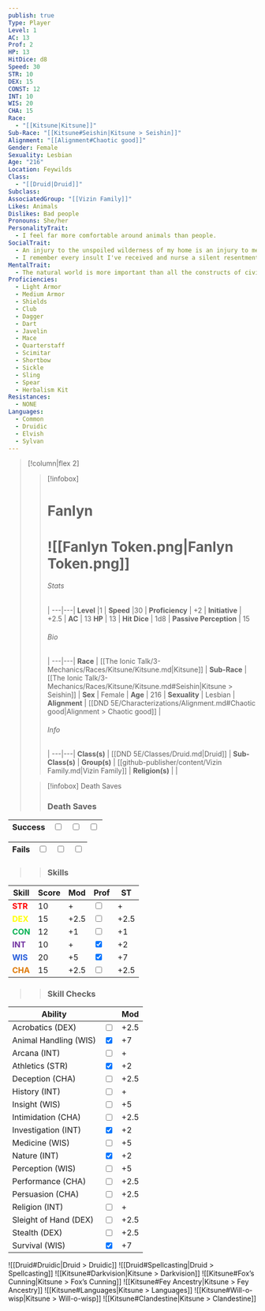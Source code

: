 ```yaml
---
publish: true
Type: Player
Level: 1
AC: 13
Prof: 2
HP: 13
HitDice: d8
Speed: 30
STR: 10
DEX: 15
CONST: 12
INT: 10
WIS: 20
CHA: 15
Race:
  - "[[Kitsune|Kitsune]]"
Sub-Race: "[[Kitsune#Seishin|Kitsune > Seishin]]"
Alignment: "[[Alignment#Chaotic good]]"
Gender: Female
Sexuality: Lesbian
Age: "216"
Location: Feywilds
Class:
  - "[[Druid|Druid]]"
Subclass: 
AssociatedGroup: "[[Vizin Family]]"
Likes: Animals
Dislikes: Bad people
Pronouns: She/her
PersonalityTrait:
  - I feel far more comfortable around animals than people.
SocialTrait:
  - An injury to the unspoiled wilderness of my home is an injury to me.
  - I remember every insult I've received and nurse a silent resentment toward anyone who's ever wronged me.
MentalTrait:
  - The natural world is more important than all the constructs of civilization.
Proficiencies:
  - Light Armor
  - Medium Armor
  - Shields
  - Club
  - Dagger
  - Dart
  - Javelin
  - Mace
  - Quarterstaff
  - Scimitar
  - Shortbow
  - Sickle
  - Sling
  - Spear
  - Herbalism Kit
Resistances:
  - NONE
Languages:
  - Common
  - Druidic
  - Elvish
  - Sylvan
---
```

>[!column|flex 2]
>> [!infobox]
>> # Fanlyn
>> # ![[Fanlyn Token.png|Fanlyn Token.png]]
>> ###### Stats
>>  |
>> ---|---|
>> **Level** |1 |
>>  **Speed** |30 |
>> **Proficiency** | +2 |
>> **Initiative** | +2.5 |
>> **AC** | 13
>> **HP** | 13 |
>> **Hit Dice** | 1d8  |
>> **Passive Perception** | 15
>>  
>> ###### Bio
>>   |
>> ---|---|
>> **Race** | [[The Ionic Talk/3-Mechanics/Races/Kitsune/Kitsune.md|Kitsune]] |
>> **Sub-Race** | [[The Ionic Talk/3-Mechanics/Races/Kitsune/Kitsune.md#Seishin|Kitsune > Seishin]] |
>> **Sex** | Female |
>> **Age** | 216 |
>> **Sexuality** | Lesbian |
>> **Alignment** | [[DND 5E/Characterizations/Alignment.md#Chaotic good|Alignment > Chaotic good]] |
>> ###### Info
>>   |
>> ---|---|
>> **Class(s)** | [[DND 5E/Classes/Druid.md|Druid]] |
>> **Sub-Class(s)** | 
>> **Group(s)** | [[github-publisher/content/Vizin Family.md|Vizin Family]] |
>> **Religion(s)** |  |
>
>> [!infobox] Death Saves
>> ### Death Saves
| Success | <input type="checkbox" >  | <input type="checkbox" > | <input type="checkbox" > | 
| ------- | --- | --------------------------------- | --------------------------------- |
>>
| Fails | <input type="checkbox" >  | <input type="checkbox" > | <input type="checkbox" > | 
| ----- | --- | --------------------------------- | --------------------------------- |
>>
>> ### Skills
| Skill | Score       | Mod                     | Prof                              | ST                                  |
| ----- | ----------- | ----------------------- | --------------------------------- | ----------------------------------- |
| <font color="#ff0000">**STR**</font>   | 10 | +   | <input type="checkbox" > | +               |
| <font color="#ffff00">**DEX**</font>   | 15  | +2.5   | <input type="checkbox" > | +2.5               |
| <font color="#00b050">**CON**</font>   | 12 | +1 | <input type="checkbox" >   | +1 |
| <font color="#7030a0">**INT**</font>   | 10          | +   | <input type="checkbox" checked >   | +2   |
| <font color="#245bdb">**WIS**</font>   | 20          | +5   | <input type="checkbox" checked >  | +7               |
| <font color="#de7802">**CHA**</font>   | 15          | +2.5   | <input type="checkbox" > | +2.5               |
>> ### Skill Checks
| Ability               |                                   | Mod |
| --------------------- | --------------------------------- | --- |
| Acrobatics (DEX)      | <input type="checkbox" > | +2.5   |
| Animal Handling (WIS) | <input type="checkbox" checked  > | +7  | 
| Arcana (INT)          | <input type="checkbox" > | +  |
| Athletics (STR)       | <input type="checkbox" checked  > | +2   |
| Deception (CHA)       | <input type="checkbox" > | +2.5  |
| History (INT)         | <input type="checkbox" > | +  |
| Insight (WIS)         | <input type="checkbox" >   | +5  |
| Intimidation (CHA)    | <input type="checkbox" > | +2.5  |
| Investigation (INT)   | <input type="checkbox" checked >   | +2  |
| Medicine (WIS)        | <input type="checkbox" > | +5  |
| Nature (INT)          | <input type="checkbox" checked > | +2  |
| Perception (WIS)      | <input type="checkbox" >   | +5  |
| Performance (CHA)     | <input type="checkbox" > | +2.5  |
| Persuasion (CHA)      | <input type="checkbox" > | +2.5  |
| Religion (INT)        | <input type="checkbox" > | +  |
| Sleight of Hand (DEX) | <input type="checkbox" > | +2.5   |
| Stealth (DEX)         | <input type="checkbox" > | +2.5   |
| Survival (WIS)        | <input type="checkbox" checked > | +7  |

![[Druid#Druidic|Druid > Druidic]]
![[Druid#Spellcasting|Druid > Spellcasting]]
![[Kitsune#Darkvision|Kitsune > Darkvision]]
![[Kitsune#Fox’s Cunning|Kitsune > Fox’s Cunning]]
![[Kitsune#Fey Ancestry|Kitsune > Fey Ancestry]]
![[Kitsune#Languages|Kitsune > Languages]]
![[Kitsune#Will-o-wisp|Kitsune > Will-o-wisp]]
![[Kitsune#Clandestine|Kitsune > Clandestine]]
